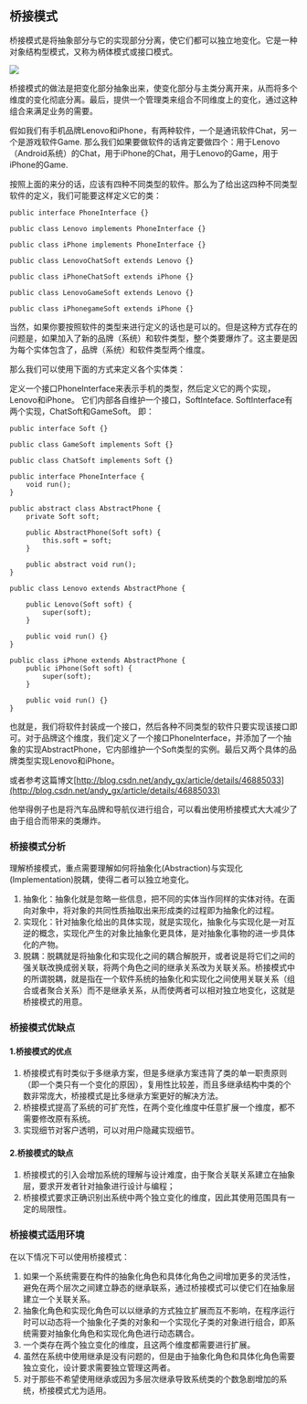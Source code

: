 ## 桥接模式

桥接模式是将抽象部分与它的实现部分分离，使它们都可以独立地变化。它是一种对象结构型模式，又称为柄体模式或接口模式。

![](https://gss1.bdstatic.com/-vo3dSag_xI4khGkpoWK1HF6hhy/baike/c0%3Dbaike80%2C5%2C5%2C80%2C26/sign=63068dbf90529822113e3191b6a310ae/b2de9c82d158ccbf49a4044219d8bc3eb13541a9.jpg)

桥接模式的做法是把变化部分抽象出来，使变化部分与主类分离开来，从而将多个维度的变化彻底分离。最后，提供一个管理类来组合不同维度上的变化，通过这种组合来满足业务的需要。

假如我们有手机品牌Lenovo和iPhone，有两种软件，一个是通讯软件Chat，另一个是游戏软件Game. 那么我们如果要做软件的话肯定要做四个：用于Lenovo（Android系统）的Chat，用于iPhone的Chat，用于Lenovo的Game，用于iPhone的Game. 

按照上面的来分的话，应该有四种不同类型的软件。那么为了给出这四种不同类型软件的定义，我们可能要这样定义它的类：

    public interface PhoneInterface {}

    public class Lenovo implements PhoneInterface {}

    public class iPhone implements PhoneInterface {}

    public class LenovoChatSoft extends Lenovo {}

    public class iPhoneChatSoft extends iPhone {}

    public class LenovoGameSoft extends Lenovo {}

    public class iPhonegameSoft extends iPhone {}

当然，如果你要按照软件的类型来进行定义的话也是可以的。但是这种方式存在的问题是，如果加入了新的品牌（系统）和软件类型，整个类要爆炸了。这主要是因为每个实体包含了，品牌（系统）和软件类型两个维度。

那么我们可以使用下面的方式来定义各个实体类：

定义一个接口PhoneInterface来表示手机的类型，然后定义它的两个实现，Lenovo和iPhone。 它们内部各自维护一个接口，SoftInteface. SoftInterface有两个实现，ChatSoft和GameSoft。 即：

    public interface Soft {}

    public class GameSoft implements Soft {}

    public class ChatSoft implements Soft {}

    public interface PhoneInterface {
        void run();
    }

    public abstract class AbstractPhone {
        private Soft soft;

        public AbstractPhone(Soft soft) {
            this.soft = soft;
        }
        
        public abstract void run();
    }

    public class Lenovo extends AbstractPhone {
        
        public Lenovo(Soft soft) {
            super(soft);
        }

        public void run() {}
    }

    public class iPhone extends AbstractPhone {
        public iPhone(Soft soft) {
            super(soft);
        }

        public void run() {}
    }

也就是，我们将软件封装成一个接口，然后各种不同类型的软件只要实现该接口即可。对于品牌这个维度，我们定义了一个接口PhoneInterface，并添加了一个抽象的实现AbstractPhone，它内部维护一个Soft类型的实例。最后又两个具体的品牌类型实现Lenovo和iPhone。

或者参考这篇博文[http://blog.csdn.net/andy_gx/article/details/46885033](http://blog.csdn.net/andy_gx/article/details/46885033)

他举得例子也是将汽车品牌和导航仪进行组合，可以看出使用桥接模式大大减少了由于组合而带来的类爆炸。

### 桥接模式分析

理解桥接模式，重点需要理解如何将抽象化(Abstraction)与实现化(Implementation)脱耦，使得二者可以独立地变化。

1. 抽象化：抽象化就是忽略一些信息，把不同的实体当作同样的实体对待。在面向对象中，将对象的共同性质抽取出来形成类的过程即为抽象化的过程。
2. 实现化：针对抽象化给出的具体实现，就是实现化，抽象化与实现化是一对互逆的概念，实现化产生的对象比抽象化更具体，是对抽象化事物的进一步具体化的产物。
3. 脱耦：脱耦就是将抽象化和实现化之间的耦合解脱开，或者说是将它们之间的强关联改换成弱关联，将两个角色之间的继承关系改为关联关系。桥接模式中的所谓脱耦，就是指在一个软件系统的抽象化和实现化之间使用关联关系（组合或者聚合关系）而不是继承关系，从而使两者可以相对独立地变化，这就是桥接模式的用意。 

### 桥接模式优缺点

#### 1.桥接模式的优点
 
1. 桥接模式有时类似于多继承方案，但是多继承方案违背了类的单一职责原则（即一个类只有一个变化的原因），复用性比较差，而且多继承结构中类的个数非常庞大，桥接模式是比多继承方案更好的解决方法。 
2. 桥接模式提高了系统的可扩充性，在两个变化维度中任意扩展一个维度，都不需要修改原有系统。 
3. 实现细节对客户透明，可以对用户隐藏实现细节。 

#### 2.桥接模式的缺点

1. 桥接模式的引入会增加系统的理解与设计难度，由于聚合关联关系建立在抽象层，要求开发者针对抽象进行设计与编程；
2. 桥接模式要求正确识别出系统中两个独立变化的维度，因此其使用范围具有一定的局限性。

### 桥接模式适用环境

在以下情况下可以使用桥接模式：
1. 如果一个系统需要在构件的抽象化角色和具体化角色之间增加更多的灵活性，避免在两个层次之间建立静态的继承联系，通过桥接模式可以使它们在抽象层建立一个关联关系。
2. 抽象化角色和实现化角色可以以继承的方式独立扩展而互不影响，在程序运行时可以动态将一个抽象化子类的对象和一个实现化子类的对象进行组合，即系统需要对抽象化角色和实现化角色进行动态耦合。
3. 一个类存在两个独立变化的维度，且这两个维度都需要进行扩展。
4. 虽然在系统中使用继承是没有问题的，但是由于抽象化角色和具体化角色需要独立变化，设计要求需要独立管理这两者。
5. 对于那些不希望使用继承或因为多层次继承导致系统类的个数急剧增加的系统，桥接模式尤为适用。

